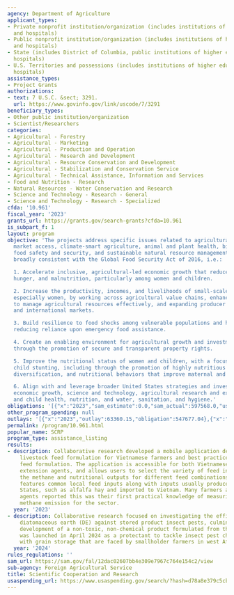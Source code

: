 ```yaml
---
agency: Department of Agriculture
applicant_types:
- Private nonprofit institution/organization (includes institutions of higher education
  and hospitals)
- Public nonprofit institution/organization (includes institutions of higher education
  and hospitals)
- State (includes District of Columbia, public institutions of higher education and
  hospitals)
- U.S. Territories and possessions (includes institutions of higher education and
  hospitals)
assistance_types:
- Project Grants
authorizations:
- text: 7 U.S.C. &sect; 3291.
  url: https://www.govinfo.gov/link/uscode/7/3291
beneficiary_types:
- Other public institution/organization
- Scientist/Researchers
categories:
- Agricultural - Forestry
- Agricultural - Marketing
- Agricultural - Production and Operation
- Agricultural - Research and Development
- Agricultural - Resource Conservation and Development
- Agricultural - Stabilization and Conservation Service
- Agricultural - Technical Assistance, Information and Services
- Food and Nutrition - Research
- Natural Resources - Water Conservation and Research
- Science and Technology - Research - General
- Science and Technology - Research - Specialized
cfda: '10.961'
fiscal_year: '2023'
grants_url: https://grants.gov/search-grants?cfda=10.961
is_subpart_f: 1
layout: program
objective: 'The projects address specific issues related to agricultural trade and
  market access, climate-smart agriculture, animal and plant health, biotechnology,
  food safety and security, and sustainable natural resource management. Topics are
  broadly consistent with the Global Food Security Act of 2016, i.e.:

  1. Accelerate inclusive, agricultural-led economic growth that reduces global poverty,
  hunger, and malnutrition, particularly among women and children.

  2. Increase the productivity, incomes, and livelihoods of small-scale producers,
  especially women, by working across agricultural value chains, enhancing local capacity
  to manage agricultural resources effectively, and expanding producer access to local
  and international markets.

  3. Build resilience to food shocks among vulnerable populations and households while
  reducing reliance upon emergency food assistance.

  4. Create an enabling environment for agricultural growth and investment, including
  through the promotion of secure and transparent property rights.

  5. Improve the nutritional status of women and children, with a focus on reducing
  child stunting, including through the promotion of highly nutritious foods, diet
  diversification, and nutritional behaviors that improve maternal and child health.

  6. Align with and leverage broader United States strategies and investments in trade,
  economic growth, science and technology, agricultural research and extension, maternal
  and child health, nutrition, and water, sanitation, and hygiene.'
obligations: '[{"x":"2023","sam_estimate":0.0,"sam_actual":597568.0,"usa_spending_actual":419125.24},{"x":"2024","sam_estimate":0.0,"sam_actual":583844.0,"usa_spending_actual":552404.66},{"x":"2025","sam_estimate":0.0,"sam_actual":600000.0,"usa_spending_actual":0.0}]'
other_program_spending: null
outlays: '[{"x":"2023","outlay":63360.15,"obligation":547677.04},{"x":"2024","outlay":0.0,"obligation":583843.77},{"x":"2025","outlay":0.0,"obligation":0.0}]'
permalink: /program/10.961.html
popular_name: SCRP
program_type: assistance_listing
results:
- description: Collaborative research developed a mobile application designed to improve
    livestock feed formulation for Vietnamese farmers and best practices for improved
    feed formulation. The application is accessible for both Vietnamese farmers and
    extension agents, and allows users to select the variety of feed inputs to calculate
    the methane and nutritional outputs for different feed combinations. The application
    features common local feed inputs along with inputs usually produced in the United
    States, such as alfalfa hay and imported to Vietnam. Many farmers and extension
    agents reported this was their first practical knowledge of measuring and controlling
    methane emission for the sector.
  year: '2023'
- description: Collaborative research focused on investigating the efficacy of a Nigeria-derived
    diatomaceous earth (DE) against stored product insect pests, culminated in the
    development of a non-toxic, non-chemical product formulated from the DE. The product
    was launched in April 2024 as a protectant to tackle insect pest challenges associated
    with grain storage that are faced by smallholder farmers in west Africa.
  year: '2024'
rules_regulations: ''
sam_url: https://sam.gov/fal/12dac02607bb4e309e7967c764e154c2/view
sub-agency: Foreign Agricultural Service
title: Scientific Cooperation and Research
usaspending_url: https://www.usaspending.gov/search/?hash=d78a8e379c5cba502805e7679c530911
---
```

